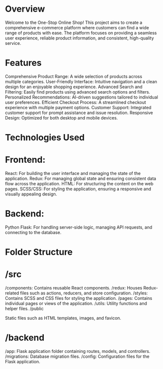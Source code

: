 # Overview
Welcome to the One-Stop Online Shop! This project aims to create a comprehensive e-commerce platform where customers can find a wide range of products with ease. The platform focuses on providing a seamless user experience, reliable product information, and consistent, high-quality service.

# Features
Comprehensive Product Range: A wide selection of products across multiple categories.
User-Friendly Interface: Intuitive navigation and a clean design for an enjoyable shopping experience.
Advanced Search and Filtering: Easily find products using advanced search options and filters.
Personalized Recommendations: AI-driven suggestions tailored to individual user preferences.
Efficient Checkout Process: A streamlined checkout experience with multiple payment options.
Customer Support: Integrated customer support for prompt assistance and issue resolution.
Responsive Design: Optimized for both desktop and mobile devices.
# Technologies Used
# Frontend:

React: For building the user interface and managing the state of the application.
Redux: For managing global state and ensuring consistent data flow across the application.
HTML: For structuring the content on the web pages.
SCSS/CSS: For styling the application, ensuring a responsive and visually appealing design.
# Backend:

Python Flask: For handling server-side logic, managing API requests, and connecting to the database.

# Folder Structure
# /src

/components: Contains reusable React components.
/redux: Houses Redux-related files such as actions, reducers, and store configuration.
/styles: Contains SCSS and CSS files for styling the application.
/pages: Contains individual pages or views of the application.
/utils: Utility functions and helper files.
/public

Static files such as HTML templates, images, and favicon.
# /backend

/app: Flask application folder containing routes, models, and controllers.
/migrations: Database migration files.
/config: Configuration files for the Flask application.
